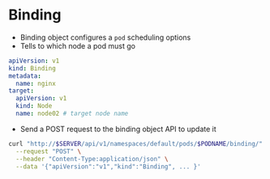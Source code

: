 # Binding

- Binding object configures a `pod` scheduling options
- Tells to which node a pod must go

```yaml
apiVersion: v1
kind: Binding
metadata:
  name: nginx
target:
  apiVersion: v1
  kind: Node
  name: node02 # target node name
```

- Send a POST request to the binding object API to update it

```sh
curl "http://$SERVER/api/v1/namespaces/default/pods/$PODNAME/binding/" \
  --request "POST" \
  --header "Content-Type:application/json" \
  --data '{"apiVersion":"v1","kind":"Binding", ... }'
```
